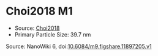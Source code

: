 <a name="material" />

# Choi2018 M1
<script type="application/ld+json">
  {
    "@context": "https://schema.org/",
    "@type": "ChemicalSubstance",
    "@id": "https://egonw.github.io/nanowiki/nanowiki512.html#material",
    "http://purl.org/dc/terms/conformsTo":
      {
        "@type": "CreativeWork",
        "@id": "https://bioschemas.org/profiles/ChemicalSubstance/0.4-RELEASE/"
      },
    "identfier": "512",
    "name": "Choi2018 M1",
    "url": "https://egonw.github.io/nanowiki/nanowiki512.html#material",
    "sameAs": "http://127.0.0.1/mediawiki/index.php/Special:URIResolver/Choi2018_M1"
  }
</script>


* Source: [Choi2018](articleChoi2018.md)
* Primary Particle Size: 39.7 nm


Source: NanoWiki 6, doi:[10.6084/m9.figshare.11897205.v1](https://doi.org/10.6084/m9.figshare.11897205.v1)
